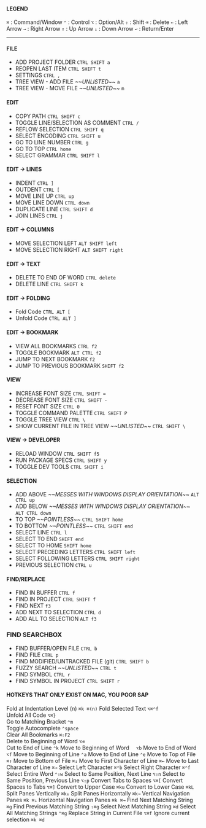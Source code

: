 #### LEGEND

`⌘` : Command/Window
`⌃` : Control
`⌥` : Option/Alt
`⇧` : Shift
`⌫` : Delete
`←` : Left Arrow
`→` : Right Arrow
`↑` : Up Arrow
`↓` : Down Arrow
`↩` : Return/Enter

---


#### FILE
+ ADD PROJECT FOLDER                                   `CTRL SHIFT a`
+ REOPEN LAST ITEM                                        `CTRL SHIFT t`
+ SETTINGS                                                `CTRL ,`
+ TREE VIEW - ADD FILE	       *~~UNLISTED*~~     	                  	          `a`
+ TREE VIEW - MOVE FILE 	           *~~UNLISTED*~~ 	                  	          `m`

#### EDIT
+ COPY PATH                                               `CTRL SHIFT c`
+ TOGGLE LINE/SELECTION AS COMMENT                           `CTRL /`
+ REFLOW SELECTION                                           `CTRL SHIFT q`
+ SELECT ENCODING                                          `CTRL SHIFT u`
+ GO TO LINE NUMBER                                                `CTRL g`
+ GO TO TOP                                               `CTRL home`
+ SELECT GRAMMAR                                            `CTRL SHIFT l`

#### EDIT -> LINES
+ INDENT                                                            `CTRL ]`
+ OUTDENT                                                           `CTRL [`
+ MOVE LINE UP                                                        `CTRL up`
+ MOVE LINE DOWN                                                      `CTRL down`
+ DUPLICATE LINE                                          `CTRL SHIFT d`
+ JOIN LINES                                                `CTRL j`
#### EDIT -> COLUMNS
+ MOVE SELECTION LEFT                                       `ALT SHIFT left`
+ MOVE SELECTION RIGHT                                        `ALT SHIFT right`
#### EDIT -> TEXT
+ DELETE TO END OF WORD             	                  	`CTRL delete`
+ DELETE LINE                                             `CTRL SHIFT k`
#### EDIT -> FOLDING
+ Fold Code             	                  	            `CTRL ALT [`
+ Unfold Code             	                  	          `CTRL ALT ]`
#### EDIT -> BOOKMARK
+ VIEW ALL BOOKMARKS                                         `CTRL f2`
+ TOGGLE BOOKMARK                                        `ALT CTRL f2`
+ JUMP TO NEXT BOOKMARK                                    `f2`
+ JUMP TO PREVIOUS BOOKMARK                              `SHIFT f2`

#### VIEW
+ INCREASE FONT SIZE                                           `CTRL SHIFT =`
+ DECREASE FONT SIZE                                           `CTRL SHIFT -`
+ RESET FONT SIZE                                          `CTRL 0`
+ TOGGLE COMMAND PALETTE                                    `CTRL SHIFT P`
+ TOGGLE TREE VIEW                                           `CTRL \`
+ SHOW CURRENT FILE IN TREE VIEW *~~UNLISTED*~~             `CTRL SHIFT \`


#### VIEW -> DEVELOPER
+ RELOAD WINDOW                                          `CTRL SHIFT f5`
+ RUN PACKAGE SPECS                                          `CTRL SHIFT y`
+ TOGGLE DEV TOOLS                                           `CTRL SHIFT i`

#### SELECTION
+ ADD ABOVE   *~~MESSES WITH WINDOWS DISPLAY ORIENTATION*~~     `ALT CTRL up`
+ ADD BELOW  *~~MESSES WITH WINDOWS DISPLAY ORIENTATION*~~      `ALT CTRL down`
+ TO TOP       *~~POINTLESS*~~                             `CTRL SHIFT home`
+ TO BOTTOM                   *~~POINTLESS*~~              `CTRL SHIFT end`
+ SELECT LINE                                               `CTRL l`
+ SELECT TO END                                          `SHIFT end`
+ SELECT TO HOME                                          `SHIFT home`
+ SELECT PRECEDING LETTERS                                 `CTRL SHIFT left`
+ SELECT FOLLOWING LETTERS                                 `CTRL SHIFT right`
+ PREVIOUS SELECTION                                    `CTRL u`


#### FIND/REPLACE
+ FIND IN BUFFER                                          `CTRL f`
+ FIND IN PROJECT                                          `CTRL SHIFT f`
+ FIND NEXT                                          `f3`
+ ADD NEXT TO SELECTION                                          `CTRL d`
+ ADD ALL TO SELECTION                                          `ALT f3`
### FIND SEARCHBOX
+ FIND BUFFER/OPEN FILE                                          `CTRL b`
+ FIND FILE                                          `CTRL p`
+ FIND MODIFIED/UNTRACKED FILE (git)                           `CTRL SHIFT b`
+ FUZZY SEARCH      *~~UNLISTED*~~       	                       `CTRL t`
+ FIND SYMBOL             	                        `CTRL r`
+ FIND SYMBOL IN PROJECT                      `CTRL SHIFT r`





#### HOTKEYS THAT ONLY EXIST ON MAC, YOU POOR SAP
Fold at Indentation Level (n)                           `⌘k ⌘(n)`
Fold Selected Text             	                  	    `⌥⌘⌃f`    
Unfold All Code             	                  	      `⌥⌘}`    
Go to Matching Bracket             	                  	`⌃m`    
Toggle Autocomplete             	                  	  `⌃space`  
Clear All Bookmarks             	                      `⌘⇧F2`  
Delete to Beginning of Word             	              `⌥⌫`  
Cut to End of Line             	                  	    `⌃k`
Move to Beginning of Word             	                `  ⌥b`
Move to End of Word             	                  	  `⌥f`
Move to Beginning of Line             	                `⌃a`
Move to End of Line             	                  	  `⌃e`
Move to Top of File             	                      `⌘↑`
Move to Bottom of File             	                    `⌘↓`
Move to First Character of Line             	          `⌘←`
Move to Last Character of Line             	            `⌘→`
Select Left Character             	                    `⌘⌃b`
Select Right Character             	                    `⌘⌃f`
Select Entire Word             	                  	    `⌃⇧w`
Select to Same Position, Next Line	                    `⌥⇧n`
Select to Same Position, Previous Line	                `⌥⇧p`
Convert Tabs to Spaces             	                  	`⌥⌘[`
Convert Spaces to Tabs             	                  	`⌥⌘]`
Convert to Upper Case             	                    `⌘ku`
Convert to Lower Case             	                    `⌘kL`
Split Panes Vertically                                  `⌘k↓`
Split Panes Horizontally                                `⌘k→`
Vertical Navigation Panes                               `⌘k ⌘↓`
Horizontal Navigation Panes                             `⌘k ⌘→`
Find Next Matching String                               `⌘g`
Find Previous Matching String                           `⇧⌘g`
Select Next Matching String                             `⌘d`
Select All Matching Strings                             `⌃⌘g`
Replace String in Current File                          `⌥⌘f`
Ignore current selection                                `⌘k ⌘d`
